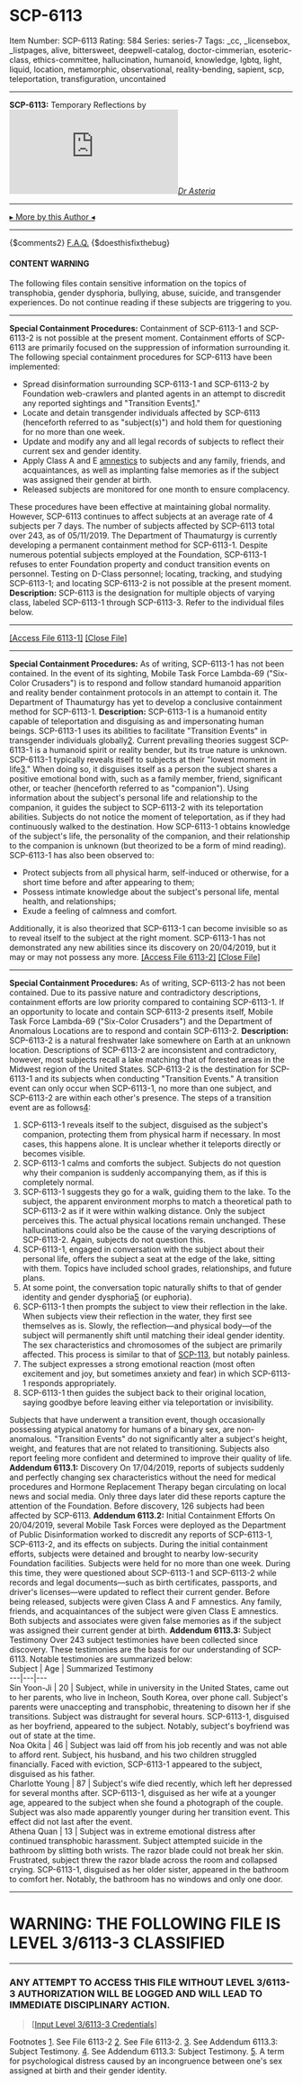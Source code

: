 # SCP-6113
Item Number: SCP-6113
Rating: 584
Series: series-7
Tags: _cc, _licensebox, _listpages, alive, bittersweet, deepwell-catalog, doctor-cimmerian, esoteric-class, ethics-committee, hallucination, humanoid, knowledge, lgbtq, light, liquid, location, metamorphic, observational, reality-bending, sapient, scp, teleportation, transfiguration, uncontained

---

**SCP-6113:** Temporary Reflections by _[![Dr Asteria](https://www.wikidot.com/avatar.php?userid=5841460&amp;size=small&amp;timestamp=1749583753)](http://www.wikidot.com/user:info/dr-asteria)[Dr Asteria](http://www.wikidot.com/user:info/dr-asteria)_
* * *
[▸ More by this Author ◂](https://scp-wiki.wikidot.com/secure-facility-dossier-ex-site-26)
* * *
{$comments2}
[F.A.Q.](https://scp-wiki.wikidot.com/component:info-ayers)
{$doesthisfixthebug}
#### CONTENT WARNING
The following files contain sensitive information on the topics of transphobia, gender dysphoria, bullying, abuse, suicide, and transgender experiences. Do not continue reading if these subjects are triggering to you.
* * *
**Special Containment Procedures:** Containment of SCP-6113-1 and SCP-6113-2 is not possible at the present moment. Containment efforts of SCP-6113 are primarily focused on the suppression of information surrounding it. The following special containment procedures for SCP-6113 have been implemented:
  * Spread disinformation surrounding SCP-6113-1 and SCP-6113-2 by Foundation web-crawlers and planted agents in an attempt to discredit any reported sightings and "Transition Events[1](javascript:;)."
  * Locate and detain transgender individuals affected by SCP-6113 (henceforth referred to as "subject(s)") and hold them for questioning for no more than one week.
  * Update and modify any and all legal records of subjects to reflect their current sex and gender identity.
  * Apply Class A and E [amnestics](/updated-amnestics-guide) to subjects and any family, friends, and acquaintances, as well as implanting false memories as if the subject was assigned their gender at birth.
  * Released subjects are monitored for one month to ensure complacency.

These procedures have been effective at maintaining global normality. However, SCP-6113 continues to affect subjects at an average rate of 4 subjects per 7 days. The number of subjects affected by SCP-6113 total over 243, as of 05/11/2019. The Department of Thaumaturgy is currently developing a permanent containment method for SCP-6113-1.
Despite numerous potential subjects employed at the Foundation, SCP-6113-1 refuses to enter Foundation property and conduct transition events on personnel. Testing on D-Class personnel; locating, tracking, and studying SCP-6113-1; and locating SCP-6113-2 is not possible at the present moment.
**Description:** SCP-6113 is the designation for multiple objects of varying class, labeled SCP-6113-1 through SCP-6113-3. Refer to the individual files below.
* * *
[[Access File 6113-1]](javascript:;)
[[Close File]](javascript:;)
* * *
**Special Containment Procedures:** As of writing, SCP-6113-1 has not been contained. In the event of its sighting, Mobile Task Force Lambda-69 ("Six-Color Crusaders") is to respond and follow standard humanoid apparition and reality bender containment protocols in an attempt to contain it. The Department of Thaumaturgy has yet to develop a conclusive containment method for SCP-6113-1.
**Description:** SCP-6113-1 is a humanoid entity capable of teleportation and disguising as and impersonating human beings. SCP-6113-1 uses its abilities to facilitate "Transition Events" in transgender individuals globally[2](javascript:;). Current prevailing theories suggest SCP-6113-1 is a humanoid spirit or reality bender, but its true nature is unknown.
SCP-6113-1 typically reveals itself to subjects at their "lowest moment in life[3](javascript:;)." When doing so, it disguises itself as a person the subject shares a positive emotional bond with, such as a family member, friend, significant other, or teacher (henceforth referred to as "companion"). Using information about the subject's personal life and relationship to the companion, it guides the subject to SCP-6113-2 with its teleportation abilities. Subjects do not notice the moment of teleportation, as if they had continuously walked to the destination. How SCP-6113-1 obtains knowledge of the subject's life, the personality of the companion, and their relationship to the companion is unknown (but theorized to be a form of mind reading).
SCP-6113-1 has also been observed to:
  * Protect subjects from all physical harm, self-induced or otherwise, for a short time before and after appearing to them;
  * Possess intimate knowledge about the subject's personal life, mental health, and relationships;
  * Exude a feeling of calmness and comfort.

Additionally, it is also theorized that SCP-6113-1 can become invisible so as to reveal itself to the subject at the right moment. SCP-6113-1 has not demonstrated any new abilities since its discovery on 20/04/2019, but it may or may not possess any more.
[[Access File 6113-2]](javascript:;)
[[Close File]](javascript:;)
* * *
**Special Containment Procedures:** As of writing, SCP-6113-2 has not been contained. Due to its passive nature and contradictory descriptions, containment efforts are low priority compared to containing SCP-6113-1. If an opportunity to locate and contain SCP-6113-2 presents itself, Mobile Task Force Lambda-69 ("Six-Color Crusaders") and the Department of Anomalous Locations are to respond and contain SCP-6113-2.
**Description:** SCP-6113-2 is a natural freshwater lake somewhere on Earth at an unknown location. Descriptions of SCP-6113-2 are inconsistent and contradictory, however, most subjects recall a lake matching that of forested areas in the Midwest region of the United States.
SCP-6113-2 is the destination for SCP-6113-1 and its subjects when conducting "Transition Events." A transition event can only occur when SCP-6113-1, no more than one subject, and SCP-6113-2 are within each other's presence. The steps of a transition event are as follows[4](javascript:;):
  1. SCP-6113-1 reveals itself to the subject, disguised as the subject's companion, protecting them from physical harm if necessary. In most cases, this happens alone. It is unclear whether it teleports directly or becomes visible.
  2. SCP-6113-1 calms and comforts the subject. Subjects do not question why their companion is suddenly accompanying them, as if this is completely normal.
  3. SCP-6113-1 suggests they go for a walk, guiding them to the lake. To the subject, the apparent environment morphs to match a theoretical path to SCP-6113-2 as if it were within walking distance. Only the subject perceives this. The actual physical locations remain unchanged. These hallucinations could also be the cause of the varying descriptions of SCP-6113-2. Again, subjects do not question this.
  4. SCP-6113-1, engaged in conversation with the subject about their personal life, offers the subject a seat at the edge of the lake, sitting with them. Topics have included school grades, relationships, and future plans.
  5. At some point, the conversation topic naturally shifts to that of gender identity and gender dysphoria[5](javascript:;) (or euphoria).
  6. SCP-6113-1 then prompts the subject to view their reflection in the lake. When subjects view their reflection in the water, they first see themselves as is. Slowly, the reflection—and physical body—of the subject will permanently shift until matching their ideal gender identity. The sex characteristics and chromosomes of the subject are primarily affected. This process is similar to that of [SCP-113](/scp-113), but notably painless.
  7. The subject expresses a strong emotional reaction (most often excitement and joy, but sometimes anxiety and fear) in which SCP-6113-1 responds appropriately.
  8. SCP-6113-1 then guides the subject back to their original location, saying goodbye before leaving either via teleportation or invisibility.

Subjects that have underwent a transition event, though occasionally possessing atypical anatomy for humans of a binary sex, are non-anomalous. "Transition Events" do not significantly alter a subject's height, weight, and features that are not related to transitioning. Subjects also report feeling more confident and determined to improve their quality of life.
**Addendum 6113.1:** Discovery
On 17/04/2019, reports of subjects suddenly and perfectly changing sex characteristics without the need for medical procedures and Hormone Replacement Therapy began circulating on local news and social media. Only three days later did these reports capture the attention of the Foundation. Before discovery, 126 subjects had been affected by SCP-6113.
**Addendum 6113.2:** Initial Containment Efforts
On 20/04/2019, several Mobile Task Forces were deployed as the Department of Public Disinformation worked to discredit any reports of SCP-6113-1, SCP-6113-2, and its effects on subjects. During the initial containment efforts, subjects were detained and brought to nearby low-security Foundation facilities. Subjects were held for no more than one week. During this time, they were questioned about SCP-6113-1 and SCP-6113-2 while records and legal documents—such as birth certificates, passports, and driver's licenses—were updated to reflect their current gender.
Before being released, subjects were given Class A and F amnestics. Any family, friends, and acquaintances of the subject were given Class E amnestics. Both subjects and associates were given false memories as if the subject was assigned their current gender at birth.
**Addendum 6113.3:** Subject Testimony
Over 243 subject testimonies have been collected since discovery. These testimonies are the basis for our understanding of SCP-6113. Notable testimonies are summarized below:  
Subject | Age | Summarized Testimony  
---|---|---  
Sin Yoon-Ji | 20 | Subject, while in university in the United States, came out to her parents, who live in Incheon, South Korea, over phone call. Subject's parents were unaccepting and transphobic, threatening to disown her if she transitions. Subject was distraught for several hours. SCP-6113-1, disguised as her boyfriend, appeared to the subject. Notably, subject's boyfriend was out of state at the time.  
Noa Okita | 46 | Subject was laid off from his job recently and was not able to afford rent. Subject, his husband, and his two children struggled financially. Faced with eviction, SCP-6113-1 appeared to the subject, disguised as his father.  
Charlotte Young | 87 | Subject's wife died recently, which left her depressed for several months after. SCP-6113-1, disguised as her wife at a younger age, appeared to the subject when she found a photograph of the couple. Subject was also made apparently younger during her transition event. This effect did not last after the event.  
Athena Quan | 13 | Subject was in extreme emotional distress after continued transphobic harassment. Subject attempted suicide in the bathroom by slitting both wrists. The razor blade could not break her skin. Frustrated, subject threw the razor blade across the room and collapsed crying. SCP-6113-1, disguised as her older sister, appeared in the bathroom to comfort her. Notably, the bathroom has no windows and only one door.  
* * *
# WARNING: THE FOLLOWING FILE IS LEVEL 3/6113-3 CLASSIFIED
* * *
### ANY ATTEMPT TO ACCESS THIS FILE WITHOUT LEVEL 3/6113-3 AUTHORIZATION WILL BE LOGGED AND WILL LEAD TO IMMEDIATE DISCIPLINARY ACTION.
> [[Input Level 3/6113-3 Credentials](https://scp-wiki.wikidot.com/scp-6113/offset/1)]
  
  

Footnotes
[1](javascript:;). See File 6113-2
[2](javascript:;). See File 6113-2.
[3](javascript:;). See Addendum 6113.3: Subject Testimony.
[4](javascript:;). See Addendum 6113.3: Subject Testimony.
[5](javascript:;). A term for psychological distress caused by an incongruence between one's sex assigned at birth and their gender identity.